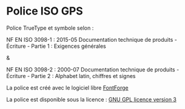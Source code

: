 # Police ISO GPS

Police TrueType et symbole selon :

NF EN ISO 3098-1 : 2015-05	Documentation technique de produits - Écriture - Partie 1 : Exigences générales

&

NF EN ISO 3098-2 : 2000-07	Documentation technique de produits - Écriture - Partie 2 : Alphabet latin, chiffres et signes

La police est créé avec le logiciel libre [FontForge](https://fontforge.org/en-US/)

La police est disponible sous la licence : [GNU GPL licence version 3](LICENSE)
